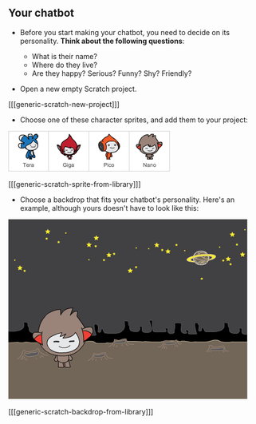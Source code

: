 ## Your chatbot

+ Before you start making your chatbot, you need to decide on its personality. __Think about the following questions__:

	+ What is their name?
	+ Where do they live?
	+ Are they happy? Serious? Funny? Shy? Friendly?

+ Open a new empty Scratch project.

[[[generic-scratch-new-project]]]

+ Choose one of these character sprites, and add them to your project:

![Choose a character](images/chatbot-characters.png)

[[[generic-scratch-sprite-from-library]]]

+ Choose a backdrop that fits your chatbot's personality. Here's an example, although yours doesn't have to look like this:

![Choose a backdrop](images/chatbot-backdrop.png)

[[[generic-scratch-backdrop-from-library]]]
